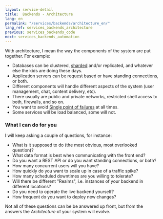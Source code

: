 ```yaml
---
layout: service-detail
title:  Backends - Architecture
lang: en
permalink: "/services/backends/architecture_en/"
lang_ref: services_backends_architecture
previous: services_backends_code
next: services_backends_automation
---
```

With architecture, I mean the way the components of the system are put together. For example:

- Databases can be clustered, [sharded](https://en.wikipedia.org/wiki/Shard_(database_architecture)) and/or replicated, and whatever else the kids are doing these days.
- Application servers can be request based or have standing connections, or both.
- Different components will handle different aspects of the system (user management, chat, content delivery, etc).
- There usually are public and private networks, restricted shell access to both, firewalls, and so on.
- You want to avoid [Single point of failures](https://en.wikipedia.org/wiki/Single_point_of_failure) at all times.
- Some services will be load balanced, some will not.

### What I can do for you
I will keep asking a couple of questions, for instance:

- What is it supposed to do (the most obvious, most overlooked question)?
- What data format is best when communicating with the front end?
- Do you want a REST API or do you want standing connections, or both?
- How many concurrent users will you have?
- How quickly do you want to scale up in case of a traffic spike?
- How many scheduled downtimes are you willing to tolerate?
- Will there be different "Realms", i.e. instances of your backend in different locations?
- Do you need to operate the live backend yourself?
- How frequent do you want to deploy new changes?

Not all of these questions can be be answered up front, but from the answers the <em>Architecture</em> of your system will evolve.   

